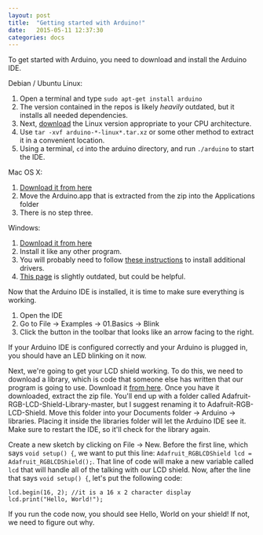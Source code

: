```yaml
---
layout: post
title:  "Getting started with Arduino!"
date:   2015-05-11 12:37:30
categories: docs
---
```


To get started with Arduino, you need to download and install the Arduino IDE.

Debian / Ubuntu Linux:

1. Open a terminal and type `sudo apt-get install arduino`
  1. The version contained in the repos is likely *heavily* outdated, but it installs all needed dependencies.
2. Next, [download][ArduinoIDE] the Linux version appropriate to your CPU architecture.
3. Use `tar -xvf arduino-*-linux*.tar.xz` or some other method to extract it in a convenient location.
4. Using a terminal, `cd` into the arduino directory, and run `./arduino` to start the IDE.

Mac OS X:

1. [Download it from here][ArduinoIDE]
2. Move the Arduino.app that is extracted from the zip into the Applications folder
3. There is no step three.

Windows:

1. [Download it from here][ArduinoIDE]
2. Install it like any other program.
3. You will probably need to follow [these instructions][Instructions] to install additional drivers.
  1. [This page][ScreenshotTutorial] is slightly outdated, but could be helpful.

Now that the Arduino IDE is installed, it is time to make sure everything is working.

1. Open the IDE
2. Go to File -> Examples -> 01.Basics -> Blink
3. Click the button in the toolbar that looks like an arrow facing to the right.

If your Arduino IDE is configured correctly and your Arduino is plugged in, you should have an LED blinking on it now.

Next, we're going to get your LCD shield working. To do this, we need to download a library, which is code that someone else has written that our program is going to use. Download it [from here][AdafruitLibrary]. Once you have it downloaded, extract the zip file. You'll end up with a folder called Adafruit-RGB-LCD-Shield-Library-master, but I suggest renaming it to Adafruit-RGB-LCD-Shield. Move this folder into your Documents folder -> Arduino -> libraries. Placing it inside the libraries folder will let the Arduino IDE see it. Make sure to restart the IDE, so it'll check for the library again.

Create a new sketch by clicking on File -> New. Before the first line, which says `void setup() {`, we want to put this line: `Adafruit_RGBLCDShield lcd = Adafruit_RGBLCDShield();`. That line of code will make a new variable called `lcd` that will handle all of the talking with our LCD shield. Now, after the line that says `void setup() {`, let's put the following code:

    lcd.begin(16, 2); //it is a 16 x 2 character display
    lcd.print("Hello, World!");

If you run the code now, you should see Hello, World on your shield! If not, we need to figure out why.

[ArduinoIDE]:         http://www.arduino.cc/en/Main/Software
[Instructions]:       http://www.arduino.cc/en/Guide/Windows#toc4
[ScreenshotTutorial]: http://www.arduino.cc/en/Guide/UnoDriversWindowsXP
[AdafruitLibrarY]:    https://github.com/adafruit/Adafruit-RGB-LCD-Shield-Library/archive/master.zip
